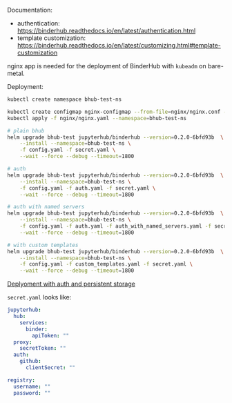 Documentation:
- authentication: https://binderhub.readthedocs.io/en/latest/authentication.html
- template customization: https://binderhub.readthedocs.io/en/latest/customizing.html#template-customization

nginx app is needed for the deployment of BinderHub with `kubeadm` on bare-metal. 

Deployment:
```bash
kubectl create namespace bhub-test-ns

kubectl create configmap nginx-configmap --from-file=nginx/nginx.conf --namespace=bhub-test-ns
kubectl apply -f nginx/nginx.yaml --namespace=bhub-test-ns

# plain bhub
helm upgrade bhub-test jupyterhub/binderhub --version=0.2.0-6bfd93b  \
    --install --namespace=bhub-test-ns \
    -f config.yaml -f secret.yaml \
    --wait --force --debug --timeout=1800

# auth
helm upgrade bhub-test jupyterhub/binderhub --version=0.2.0-6bfd93b  \
    --install --namespace=bhub-test-ns \
    -f config.yaml -f auth.yaml -f secret.yaml \
    --wait --force --debug --timeout=1800

# auth with named servers
helm upgrade bhub-test jupyterhub/binderhub --version=0.2.0-6bfd93b  \
    --install --namespace=bhub-test-ns \
    -f config.yaml -f auth.yaml -f auth_with_named_servers.yaml -f secret.yaml \
    --wait --force --debug --timeout=1800

# with custom templates
helm upgrade bhub-test jupyterhub/binderhub --version=0.2.0-6bfd93b  \
    --install --namespace=bhub-test-ns \
    -f config.yaml -f custom_templates.yaml -f secret.yaml \
    --wait --force --debug --timeout=1800
```

[Deplyoment with auth and persistent storage](/persistent_storage/)

`secret.yaml` looks like:

```yaml
jupyterhub:
  hub:
    services:
      binder:
        apiToken: ""
  proxy:
    secretToken: ""
  auth:
    github:
      clientSecret: ""

registry:
  username: ""
  password: ""
```
